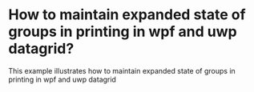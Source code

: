 # How to maintain expanded state of groups in printing in wpf and uwp datagrid?
This example illustrates how to maintain expanded state of groups in printing in wpf and uwp datagrid
